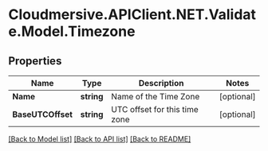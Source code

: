 # Cloudmersive.APIClient.NET.Validate.Model.Timezone
## Properties

Name | Type | Description | Notes
------------ | ------------- | ------------- | -------------
**Name** | **string** | Name of the Time Zone | [optional] 
**BaseUTCOffset** | **string** | UTC offset for this time zone | [optional] 

[[Back to Model list]](../README.md#documentation-for-models) [[Back to API list]](../README.md#documentation-for-api-endpoints) [[Back to README]](../README.md)


